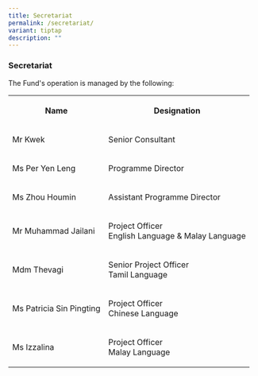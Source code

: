 ```yaml
---
title: Secretariat
permalink: /secretariat/
variant: tiptap
description: ""
---
```

<h3>Secretariat</h3>
<p>The Fund's operation is managed by the following:</p>
<table style="minWidth: 50px">
<colgroup>
<col>
<col>
</colgroup>
<tbody>
<tr>
<th rowspan="1" colspan="1">
<p>Name</p>
</th>
<th rowspan="1" colspan="1">
<p>Designation</p>
</th>
</tr>
<tr>
<td rowspan="1" colspan="1">
<p>Mr Kwek
<br>
</p>
</td>
<td rowspan="1" colspan="1">
<p>Senior Consultant</p>
</td>
</tr>
<tr>
<td rowspan="1" colspan="1">
<p>Ms Per Yen Leng</p>
</td>
<td rowspan="1" colspan="1">
<p>Programme Director</p>
</td>
</tr>
<tr>
<td rowspan="1" colspan="1">
<p>Ms Zhou Houmin</p>
</td>
<td rowspan="1" colspan="1">
<p>Assistant Programme Director</p>
</td>
</tr>
<tr>
<td rowspan="1" colspan="1">
<p>Mr Muhammad Jailani</p>
</td>
<td rowspan="1" colspan="1">
<p>Project Officer
<br>English Language &amp; Malay Language</p>
</td>
</tr>
<tr>
<td rowspan="1" colspan="1">
<p>Mdm Thevagi</p>
</td>
<td rowspan="1" colspan="1">
<p>Senior Project Officer
<br>Tamil Language</p>
</td>
</tr>
<tr>
<td rowspan="1" colspan="1">
<p>Ms Patricia Sin Pingting</p>
</td>
<td rowspan="1" colspan="1">
<p>Project Officer
<br>Chinese Language</p>
</td>
</tr>
<tr>
<td rowspan="1" colspan="1">
<p>Ms Izzalina</p>
</td>
<td rowspan="1" colspan="1">
<p>Project Officer
<br>Malay Language</p>
</td>
</tr>
</tbody>
</table>
<p></p>